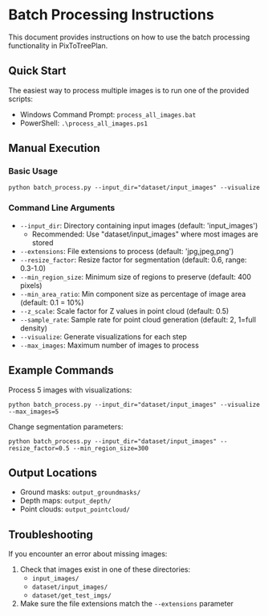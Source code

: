 # Batch Processing Instructions

This document provides instructions on how to use the batch processing functionality in PixToTreePlan.

## Quick Start

The easiest way to process multiple images is to run one of the provided scripts:

- Windows Command Prompt: `process_all_images.bat`
- PowerShell: `.\process_all_images.ps1`

## Manual Execution

### Basic Usage

```
python batch_process.py --input_dir="dataset/input_images" --visualize
```

### Command Line Arguments

- `--input_dir`: Directory containing input images (default: 'input_images')
  - Recommended: Use "dataset/input_images" where most images are stored
- `--extensions`: File extensions to process (default: 'jpg,jpeg,png')
- `--resize_factor`: Resize factor for segmentation (default: 0.6, range: 0.3-1.0)
- `--min_region_size`: Minimum size of regions to preserve (default: 400 pixels)
- `--min_area_ratio`: Min component size as percentage of image area (default: 0.1 = 10%)
- `--z_scale`: Scale factor for Z values in point cloud (default: 0.5)
- `--sample_rate`: Sample rate for point cloud generation (default: 2, 1=full density)
- `--visualize`: Generate visualizations for each step
- `--max_images`: Maximum number of images to process

## Example Commands

Process 5 images with visualizations:
```
python batch_process.py --input_dir="dataset/input_images" --visualize --max_images=5
```

Change segmentation parameters:
```
python batch_process.py --input_dir="dataset/input_images" --resize_factor=0.5 --min_region_size=300
```

## Output Locations

- Ground masks: `output_groundmasks/`
- Depth maps: `output_depth/`
- Point clouds: `output_pointcloud/`

## Troubleshooting

If you encounter an error about missing images:
1. Check that images exist in one of these directories:
   - `input_images/`
   - `dataset/input_images/`
   - `dataset/get_test_imgs/`
2. Make sure the file extensions match the `--extensions` parameter
